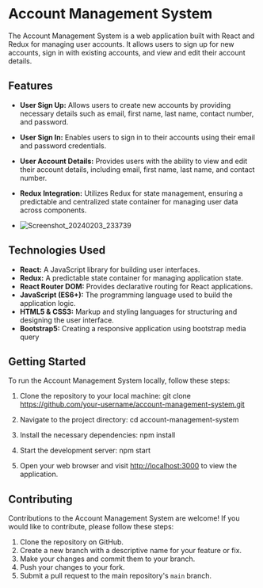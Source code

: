 # Account Management System

The Account Management System is a web application built with React and Redux for managing user accounts. It allows users to sign up for new accounts, sign in with existing accounts, and view and edit their account details.

## Features

- **User Sign Up:** Allows users to create new accounts by providing necessary details such as email, first name, last name, contact number, and password.
- **User Sign In:** Enables users to sign in to their accounts using their email and password credentials.
- **User Account Details:** Provides users with the ability to view and edit their account details, including email, first name, last name, and contact number.
- **Redux Integration:** Utilizes Redux for state management, ensuring a predictable and centralized state container for managing user data across components.

- ![Screenshot_20240203_233739](https://github.com/lalitpal4567/Account-Management-React/assets/103810580/e2916a7e-35b9-47cb-b4e2-894127f35b14)


## Technologies Used

- **React:** A JavaScript library for building user interfaces.
- **Redux:** A predictable state container for managing application state.
- **React Router DOM:** Provides declarative routing for React applications.
- **JavaScript (ES6+):** The programming language used to build the application logic.
- **HTML5 & CSS3:** Markup and styling languages for structuring and designing the user interface.
- **Bootstrap5:** Creating a responsive application using bootstrap media query

## Getting Started

To run the Account Management System locally, follow these steps:

1. Clone the repository to your local machine:
   git clone https://github.com/your-username/account-management-system.git
   
2. Navigate to the project directory:
   cd account-management-system
   
3. Install the necessary dependencies:
   npm install
   
4. Start the development server:
   npm start

   
5. Open your web browser and visit [http://localhost:3000](http://localhost:3000) to view the application.

## Contributing

Contributions to the Account Management System are welcome! If you would like to contribute, please follow these steps:

1. Clone the repository on GitHub.
2. Create a new branch with a descriptive name for your feature or fix.
3. Make your changes and commit them to your branch.
4. Push your changes to your fork.
5. Submit a pull request to the main repository's `main` branch.








